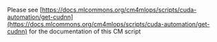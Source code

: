 Please see [https://docs.mlcommons.org/cm4mlops/scripts/cuda-automation/get-cudnn](https://docs.mlcommons.org/cm4mlops/scripts/cuda-automation/get-cudnn) for the documentation of this CM script

